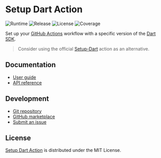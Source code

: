 # Setup Dart Action
![Runtime](https://badgen.net/badge/node/%3E%3D16.0.0/green) ![Release](https://badgen.net/badge/action/v2.0.0/blue) ![License](https://badgen.net/badge/license/MIT/blue) ![Coverage](https://badgen.net/coveralls/c/github/cedx/setup-dart)

Set up your [GitHub Actions](https://github.com/features/actions) workflow with a specific version of the [Dart SDK](https://dart.dev/tools/sdk).

> Consider using the official [Setup-Dart](https://github.com/marketplace/actions/setup-dart-sdk) action as an alternative.

## Documentation
- [User guide](https://github.com/cedx/setup-dart/wiki)
- [API reference](https://cedx.github.io/setup-dart)

## Development
- [Git repository](https://github.com/cedx/setup-dart)
- [GitHub marketplace](https://github.com/marketplace/actions/setup-dart)
- [Submit an issue](https://github.com/cedx/setup-dart/issues)

## License
[Setup Dart Action](https://github.com/cedx/setup-dart) is distributed under the MIT License.

